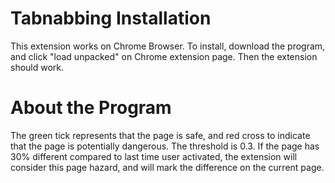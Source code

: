 # Tabnabbing Installation
This extension works on Chrome Browser. To install, download the program, and click "load unpacked" on Chrome extension page. Then the extension should work. 
# About the Program
The green tick represents that the page is safe, and red cross to indicate that the page is potentially dangerous. The threshold is 0.3. If the page has 30% different compared to last time user activated, the extension will consider this page hazard, and will mark the difference on the current page. 
